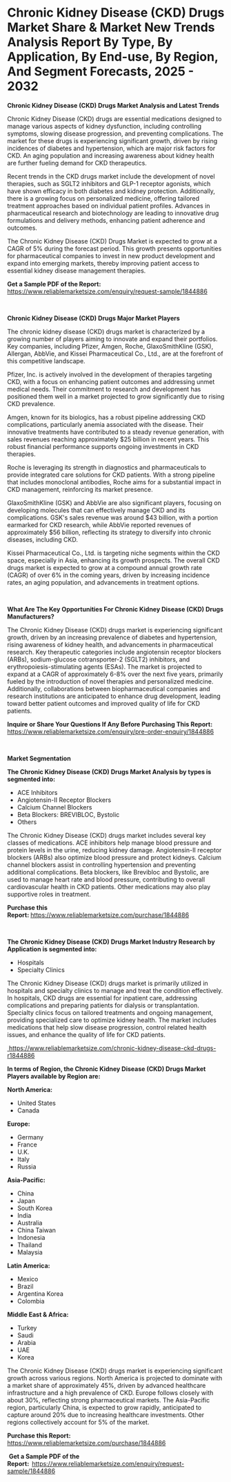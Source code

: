 <p><h1>Chronic Kidney Disease (CKD) Drugs Market Share & Market New Trends Analysis Report By Type, By Application, By End-use, By Region, And Segment Forecasts, 2025 - 2032</h1></p><p><strong>Chronic Kidney Disease (CKD) Drugs Market Analysis and Latest Trends</strong></p>
<p><p>Chronic Kidney Disease (CKD) drugs are essential medications designed to manage various aspects of kidney dysfunction, including controlling symptoms, slowing disease progression, and preventing complications. The market for these drugs is experiencing significant growth, driven by rising incidences of diabetes and hypertension, which are major risk factors for CKD. An aging population and increasing awareness about kidney health are further fueling demand for CKD therapeutics.</p><p>Recent trends in the CKD drugs market include the development of novel therapies, such as SGLT2 inhibitors and GLP-1 receptor agonists, which have shown efficacy in both diabetes and kidney protection. Additionally, there is a growing focus on personalized medicine, offering tailored treatment approaches based on individual patient profiles. Advances in pharmaceutical research and biotechnology are leading to innovative drug formulations and delivery methods, enhancing patient adherence and outcomes.</p><p>The Chronic Kidney Disease (CKD) Drugs Market is expected to grow at a CAGR of 5% during the forecast period. This growth presents opportunities for pharmaceutical companies to invest in new product development and expand into emerging markets, thereby improving patient access to essential kidney disease management therapies.</p></p>
<p><strong>Get a Sample PDF of the Report:&nbsp;</strong> <a href="https://www.reliablemarketsize.com/enquiry/request-sample/1844886?utm_campaign=3579&utm_medium=2&utm_source=Github&utm_content=ia&utm_term=19042025&utm_id=chronic-kidney-disease-ckd-drugs">https://www.reliablemarketsize.com/enquiry/request-sample/1844886</a></p>
<p>&nbsp;</p>
<p><strong>Chronic Kidney Disease (CKD) Drugs Major Market Players</strong></p>
<p><p>The chronic kidney disease (CKD) drugs market is characterized by a growing number of players aiming to innovate and expand their portfolios. Key companies, including Pfizer, Amgen, Roche, GlaxoSmithKline (GSK), Allergan, AbbVie, and Kissei Pharmaceutical Co., Ltd., are at the forefront of this competitive landscape.</p><p>Pfizer, Inc. is actively involved in the development of therapies targeting CKD, with a focus on enhancing patient outcomes and addressing unmet medical needs. Their commitment to research and development has positioned them well in a market projected to grow significantly due to rising CKD prevalence.</p><p>Amgen, known for its biologics, has a robust pipeline addressing CKD complications, particularly anemia associated with the disease. Their innovative treatments have contributed to a steady revenue generation, with sales revenues reaching approximately $25 billion in recent years. This robust financial performance supports ongoing investments in CKD therapies.</p><p>Roche is leveraging its strength in diagnostics and pharmaceuticals to provide integrated care solutions for CKD patients. With a strong pipeline that includes monoclonal antibodies, Roche aims for a substantial impact in CKD management, reinforcing its market presence.</p><p>GlaxoSmithKline (GSK) and AbbVie are also significant players, focusing on developing molecules that can effectively manage CKD and its complications. GSK's sales revenue was around $43 billion, with a portion earmarked for CKD research, while AbbVie reported revenues of approximately $56 billion, reflecting its strategy to diversify into chronic diseases, including CKD.</p><p>Kissei Pharmaceutical Co., Ltd. is targeting niche segments within the CKD space, especially in Asia, enhancing its growth prospects. The overall CKD drugs market is expected to grow at a compound annual growth rate (CAGR) of over 6% in the coming years, driven by increasing incidence rates, an aging population, and advancements in treatment options.</p></p>
<p>&nbsp;</p>
<p><strong>What Are The Key Opportunities For Chronic Kidney Disease (CKD) Drugs Manufacturers?</strong></p>
<p><p>The Chronic Kidney Disease (CKD) drugs market is experiencing significant growth, driven by an increasing prevalence of diabetes and hypertension, rising awareness of kidney health, and advancements in pharmaceutical research. Key therapeutic categories include angiotensin receptor blockers (ARBs), sodium-glucose cotransporter-2 (SGLT2) inhibitors, and erythropoiesis-stimulating agents (ESAs). The market is projected to expand at a CAGR of approximately 6-8% over the next five years, primarily fueled by the introduction of novel therapies and personalized medicine. Additionally, collaborations between biopharmaceutical companies and research institutions are anticipated to enhance drug development, leading toward better patient outcomes and improved quality of life for CKD patients.</p></p>
<p><strong>Inquire or Share Your Questions If Any Before Purchasing This Report:</strong> <a href="https://www.reliablemarketsize.com/enquiry/pre-order-enquiry/1844886?utm_campaign=3579&utm_medium=2&utm_source=Github&utm_content=ia&utm_term=19042025&utm_id=chronic-kidney-disease-ckd-drugs">https://www.reliablemarketsize.com/enquiry/pre-order-enquiry/1844886</a></p>
<p>&nbsp;</p>
<p><strong>Market Segmentation</strong></p>
<p><strong>The Chronic Kidney Disease (CKD) Drugs Market Analysis by types is segmented into:</strong></p>
<p><ul><li>ACE Inhibitors</li><li>Angiotensin-II Receptor Blockers</li><li>Calcium Channel Blockers</li><li>Beta Blockers: BREVIBLOC, Bystolic</li><li>Others</li></ul></p>
<p><p>The Chronic Kidney Disease (CKD) drugs market includes several key classes of medications. ACE inhibitors help manage blood pressure and protein levels in the urine, reducing kidney damage. Angiotensin-II receptor blockers (ARBs) also optimize blood pressure and protect kidneys. Calcium channel blockers assist in controlling hypertension and preventing additional complications. Beta blockers, like Brevibloc and Bystolic, are used to manage heart rate and blood pressure, contributing to overall cardiovascular health in CKD patients. Other medications may also play supportive roles in treatment.</p></p>
<p><strong>Purchase this Report:&nbsp;</strong><a href="https://www.reliablemarketsize.com/purchase/1844886?utm_campaign=3579&utm_medium=2&utm_source=Github&utm_content=ia&utm_term=19042025&utm_id=chronic-kidney-disease-ckd-drugs">https://www.reliablemarketsize.com/purchase/1844886</a></p>
<p>&nbsp;</p>
<p><strong>The Chronic Kidney Disease (CKD) Drugs Market Industry Research by Application is segmented into:</strong></p>
<p><ul><li>Hospitals</li><li>Specialty Clinics</li></ul></p>
<p><p>The Chronic Kidney Disease (CKD) drugs market is primarily utilized in hospitals and specialty clinics to manage and treat the condition effectively. In hospitals, CKD drugs are essential for inpatient care, addressing complications and preparing patients for dialysis or transplantation. Specialty clinics focus on tailored treatments and ongoing management, providing specialized care to optimize kidney health. The market includes medications that help slow disease progression, control related health issues, and enhance the quality of life for CKD patients.</p></p>
<p><a href="https://www.reliablemarketsize.com/chronic-kidney-disease-ckd-drugs-r1844886?utm_campaign=3579&utm_medium=2&utm_source=Github&utm_content=ia&utm_term=19042025&utm_id=chronic-kidney-disease-ckd-drugs">&nbsp;https://www.reliablemarketsize.com/chronic-kidney-disease-ckd-drugs-r1844886</a></p>
<p><strong>In terms of Region, the Chronic Kidney Disease (CKD) Drugs Market Players available by Region are:</strong></p>
<p>
    <p> <strong> North America: </strong>
        <ul>
            <li>United States</li>
            <li>Canada</li>
        </ul>
        </p> 
    <p> <strong> Europe: </strong>
        <ul>
            <li>Germany</li>
            <li>France</li>
            <li>U.K.</li>
            <li>Italy</li>
            <li>Russia</li>
        </ul>
        </p> 
    <p> <strong> Asia-Pacific: </strong>
        <ul>
            <li>China</li>
            <li>Japan</li>
            <li>South Korea</li>
            <li>India</li>
            <li>Australia</li>
            <li>China Taiwan</li>
            <li>Indonesia</li>
            <li>Thailand</li>
            <li>Malaysia</li>
        </ul>
        </p> 
    <p> <strong> Latin America: </strong>
        <ul>
            <li>Mexico</li>
            <li>Brazil</li>
            <li>Argentina Korea</li>
            <li>Colombia</li>
        </ul>
        </p> 
    <p> <strong> Middle East & Africa: </strong>
        <ul>
            <li>Turkey</li>
            <li>Saudi</li>
            <li>Arabia</li>
            <li>UAE</li>
            <li>Korea</li>
        </ul>
    </p>
    </p>
<p><p>The Chronic Kidney Disease (CKD) drugs market is experiencing significant growth across various regions. North America is projected to dominate with a market share of approximately 45%, driven by advanced healthcare infrastructure and a high prevalence of CKD. Europe follows closely with about 30%, reflecting strong pharmaceutical markets. The Asia-Pacific region, particularly China, is expected to grow rapidly, anticipated to capture around 20% due to increasing healthcare investments. Other regions collectively account for 5% of the market.</p></p>
<p><strong>Purchase this Report: </strong><a href="https://www.reliablemarketsize.com/purchase/1844886?utm_campaign=3579&utm_medium=2&utm_source=Github&utm_content=ia&utm_term=19042025&utm_id=chronic-kidney-disease-ckd-drugs">https://www.reliablemarketsize.com/purchase/1844886</a></p>
<p>&nbsp;<strong>Get a Sample PDF of the Report:&nbsp;&nbsp;</strong><a href="https://www.reliablemarketsize.com/enquiry/request-sample/1844886?utm_campaign=3579&utm_medium=2&utm_source=Github&utm_content=ia&utm_term=19042025&utm_id=chronic-kidney-disease-ckd-drugs">https://www.reliablemarketsize.com/enquiry/request-sample/1844886</a></p>
<p><strong></strong></p>
<p><p></p><p></p><p></p></p>